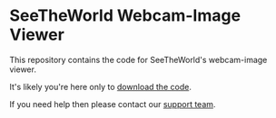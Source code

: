 # SeeTheWorld Webcam-Image Viewer

This repository contains the code for SeeTheWorld's webcam-image viewer.

It's likely you're here only to [download the code](dist/stw-wiv.min.js).

If you need help then please contact our [support team](mailto:support@seetheworld.com).
